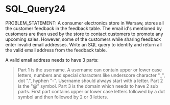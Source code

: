 # SQL_Query24

PROBLEM_STATEMENT: A consumer electronics store in Warsaw, stores all the customer feedback in the feedback table. 
The email id's mentioned by customers are then used by the store to contact customers to promote any upcoming sales. 
However, some of the customers while sharing feedback enter invalid email addresses. Write an SQL query to identify and 
return all the valid email address from the feedback table.

A valid email address needs to have 3 parts:
  > Part 1 is the username. A username can contain upper or lower case letters, numbers and special characters like 
  underscore character "_", dot ".", hyphen "-". Username should always start with a letter. 
  > Part 2 is the "@" symbol.
  > Part 3 is the domain which needs to have 2 sub parts. First part contains upper or lower case letters followed by 
  a dot symbol and then followed by 2 or 3 letters.
